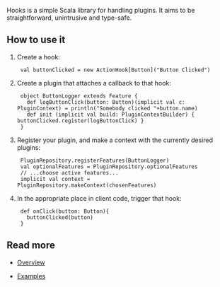 Hooks is a simple Scala library for handling plugins. It aims to be straightforward, unintrusive and type-safe.

## How to use it
1. Create a hook:

        val buttonClicked = new ActionHook[Button]("Button Clicked")

2. Create a plugin that attaches a callback to that hook:

        object ButtonLogger extends Feature {
          def logButtonClick(button: Button)(implicit val c: PluginContext) = println("Somebody clicked "+button.name)
          def init (implicit val build: PluginContextBuilder) { buttonClicked.register(logButtonClick) }
        }

3. Register your plugin, and make a context with the currently desired plugins:

        PluginRepository.registerFeatures(ButtonLogger)
        val optionalFeatures = PluginRepository.optionalFeatures
        // ...choose active features...
        implicit val context = PluginRepository.makeContext(chosenFeatures)

4. In the appropriate place in client code, trigger that hook:

        def onClick(button: Button){
          buttonClicked(button)
        }

## Read more
- [Overview](Hooks/wiki/Overview)

- [Examples](Hooks/wiki/Examples)
